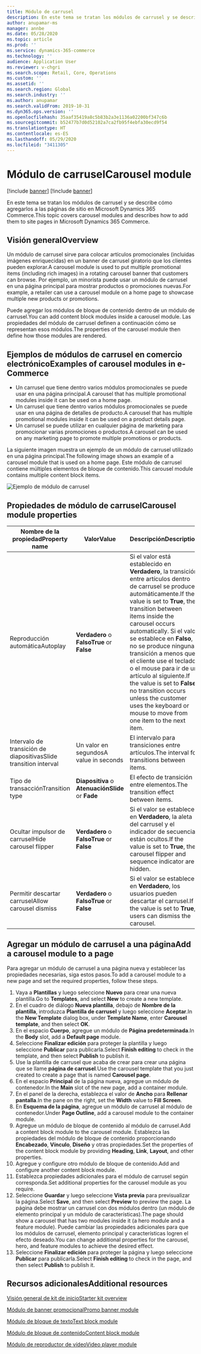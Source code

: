 ```yaml
---
title: Módulo de carrusel
description: En este tema se tratan los módulos de carrusel y se describe cómo agregarlos a las páginas de sitio en Microsoft Dynamics 365 Commerce.
author: anupamar-ms
manager: annbe
ms.date: 05/28/2020
ms.topic: article
ms.prod: ''
ms.service: dynamics-365-commerce
ms.technology: ''
audience: Application User
ms.reviewer: v-chgri
ms.search.scope: Retail, Core, Operations
ms.custom: ''
ms.assetid: ''
ms.search.region: Global
ms.search.industry: ''
ms.author: anupamar
ms.search.validFrom: 2019-10-31
ms.dyn365.ops.version: ''
ms.openlocfilehash: 35aaf35419a8c5b83b2a3e1136a02200bf347c6b
ms.sourcegitcommit: b52477b7d0d52102a7ca2fb95f4ebfa30ecd9f54
ms.translationtype: HT
ms.contentlocale: es-ES
ms.lasthandoff: 05/29/2020
ms.locfileid: "3411305"
---
```

# <a name="carousel-module"></a><span data-ttu-id="21037-103">Módulo de carrusel</span><span class="sxs-lookup"><span data-stu-id="21037-103">Carousel module</span></span>

[!include [banner](includes/preview-banner.md)]
[!include [banner](includes/banner.md)]

<span data-ttu-id="21037-104">En este tema se tratan los módulos de carrusel y se describe cómo agregarlos a las páginas de sitio en Microsoft Dynamics 365 Commerce.</span><span class="sxs-lookup"><span data-stu-id="21037-104">This topic covers carousel modules and describes how to add them to site pages in Microsoft Dynamics 365 Commerce.</span></span>

## <a name="overview"></a><span data-ttu-id="21037-105">Visión general</span><span class="sxs-lookup"><span data-stu-id="21037-105">Overview</span></span>

<span data-ttu-id="21037-106">Un módulo de carrusel sirve para colocar artículos promocionales (incluidas imágenes enriquecidas) en un banner de carrusel giratorio que los clientes pueden explorar.</span><span class="sxs-lookup"><span data-stu-id="21037-106">A carousel module is used to put multiple promotional items (including rich images) in a rotating carousel banner that customers can browse.</span></span> <span data-ttu-id="21037-107">Por ejemplo, un minorista puede usar un módulo de carrusel en una página principal para mostrar productos o promociones nuevas.</span><span class="sxs-lookup"><span data-stu-id="21037-107">For example, a retailer can use a carousel module on a home page to showcase multiple new products or promotions.</span></span>

<span data-ttu-id="21037-108">Puede agregar los módulos de bloque de contenido dentro de un módulo de carrusel.</span><span class="sxs-lookup"><span data-stu-id="21037-108">You can add content block modules inside a carousel module.</span></span> <span data-ttu-id="21037-109">Las propiedades del módulo de carrusel definen a continuación cómo se representan esos módulos.</span><span class="sxs-lookup"><span data-stu-id="21037-109">The properties of the carousel module then define how those modules are rendered.</span></span>

## <a name="examples-of-carousel-modules-in-e-commerce"></a><span data-ttu-id="21037-110">Ejemplos de módulos de carrusel en comercio electrónico</span><span class="sxs-lookup"><span data-stu-id="21037-110">Examples of carousel modules in e-Commerce</span></span>

- <span data-ttu-id="21037-111">Un carrusel que tiene dentro varios módulos promocionales se puede usar en una página principal.</span><span class="sxs-lookup"><span data-stu-id="21037-111">A carousel that has multiple promotional modules inside it can be used on a home page.</span></span>
- <span data-ttu-id="21037-112">Un carrusel que tiene dentro varios módulos promocionales se puede usar en una página de detalles de producto.</span><span class="sxs-lookup"><span data-stu-id="21037-112">A carousel that has multiple promotional modules inside it can be used on a product details page.</span></span>
- <span data-ttu-id="21037-113">Un carrusel se puede utilizar en cualquier página de marketing para promocionar varias promociones o productos.</span><span class="sxs-lookup"><span data-stu-id="21037-113">A carousel can be used on any marketing page to promote multiple promotions or products.</span></span>

<span data-ttu-id="21037-114">La siguiente imagen muestra un ejemplo de un módulo de carrusel utilizado en una página principal.</span><span class="sxs-lookup"><span data-stu-id="21037-114">The following image shows an example of a carousel module that is used on a home page.</span></span> <span data-ttu-id="21037-115">Este módulo de carrusel contiene múltiples elementos de bloque de contenido.</span><span class="sxs-lookup"><span data-stu-id="21037-115">This carousel module contains multiple content block items.</span></span>

![Ejemplo de módulo de carrusel](./media/Hero.PNG)

## <a name="carousel-module-properties"></a><span data-ttu-id="21037-117">Propiedades de módulo de carrusel</span><span class="sxs-lookup"><span data-stu-id="21037-117">Carousel module properties</span></span>

| <span data-ttu-id="21037-118">Nombre de la propiedad</span><span class="sxs-lookup"><span data-stu-id="21037-118">Property name</span></span>             | <span data-ttu-id="21037-119">Valor</span><span class="sxs-lookup"><span data-stu-id="21037-119">Value</span></span>                 | <span data-ttu-id="21037-120">Descripción</span><span class="sxs-lookup"><span data-stu-id="21037-120">Description</span></span> |
|---------------------------|-----------------------|-------------|
| <span data-ttu-id="21037-121">Reproducción automática</span><span class="sxs-lookup"><span data-stu-id="21037-121">Autoplay</span></span>                  | <span data-ttu-id="21037-122">**Verdadero** o **Falso**</span><span class="sxs-lookup"><span data-stu-id="21037-122">**True** or **False**</span></span> | <span data-ttu-id="21037-123">Si el valor está establecido en **Verdadero**, la transición entre artículos dentro de carrusel se produce automáticamente.</span><span class="sxs-lookup"><span data-stu-id="21037-123">If the value is set to **True**, the transition between items inside the carousel occurs automatically.</span></span> <span data-ttu-id="21037-124">Si el valor se establece en **Falso**, no se produce ninguna transición a menos que el cliente use el teclado o el mouse para ir de un artículo al siguiente.</span><span class="sxs-lookup"><span data-stu-id="21037-124">If the value is set to **False**, no transition occurs unless the customer uses the keyboard or mouse to move from one item to the next item.</span></span> |
| <span data-ttu-id="21037-125">Intervalo de transición de diapositivas</span><span class="sxs-lookup"><span data-stu-id="21037-125">Slide transition interval</span></span> | <span data-ttu-id="21037-126">Un valor en segundos</span><span class="sxs-lookup"><span data-stu-id="21037-126">A value in seconds</span></span>    | <span data-ttu-id="21037-127">El intervalo para transiciones entre artículos.</span><span class="sxs-lookup"><span data-stu-id="21037-127">The interval for transitions between items.</span></span> |
| <span data-ttu-id="21037-128">Tipo de transacción</span><span class="sxs-lookup"><span data-stu-id="21037-128">Transition type</span></span>           | <span data-ttu-id="21037-129">**Diapositiva** o **Atenuación**</span><span class="sxs-lookup"><span data-stu-id="21037-129">**Slide** or **Fade**</span></span> | <span data-ttu-id="21037-130">El efecto de transición entre elementos.</span><span class="sxs-lookup"><span data-stu-id="21037-130">The transition effect between items.</span></span> |
| <span data-ttu-id="21037-131">Ocultar impulsor de carrusel</span><span class="sxs-lookup"><span data-stu-id="21037-131">Hide carousel flipper</span></span>     | <span data-ttu-id="21037-132">**Verdadero** o **Falso**</span><span class="sxs-lookup"><span data-stu-id="21037-132">**True** or **False**</span></span> | <span data-ttu-id="21037-133">Si el valor se establece en **Verdadero**, la aleta del carrusel y el indicador de secuencia están ocultos.</span><span class="sxs-lookup"><span data-stu-id="21037-133">If the value is set to **True**, the carousel flipper and sequence indicator are hidden.</span></span> |
| <span data-ttu-id="21037-134">Permitir descartar carrusel</span><span class="sxs-lookup"><span data-stu-id="21037-134">Allow carousel dismiss</span></span>    | <span data-ttu-id="21037-135">**Verdadero** o **Falso**</span><span class="sxs-lookup"><span data-stu-id="21037-135">**True** or **False**</span></span> | <span data-ttu-id="21037-136">Si el valor se establece en **Verdadero**, los usuarios pueden descartar el carrusel.</span><span class="sxs-lookup"><span data-stu-id="21037-136">If the value is set to **True**, users can dismiss the carousel.</span></span> |

## <a name="add-a-carousel-module-to-a-page"></a><span data-ttu-id="21037-137">Agregar un módulo de carrusel a una página</span><span class="sxs-lookup"><span data-stu-id="21037-137">Add a carousel module to a page</span></span>

<span data-ttu-id="21037-138">Para agregar un módulo de carrusel a una página nueva y establecer las propiedades necesarias, siga estos pasos.</span><span class="sxs-lookup"><span data-stu-id="21037-138">To add a carousel module to a new page and set the required properties, follow these steps.</span></span>

1. <span data-ttu-id="21037-139">Vaya a **Plantillas** y luego seleccione **Nuevo** para crear una nueva plantilla.</span><span class="sxs-lookup"><span data-stu-id="21037-139">Go to **Templates**, and select **New** to create a new template.</span></span>
1. <span data-ttu-id="21037-140">En el cuadro de diálogo **Nueva plantilla**, debajo de **Nombre de la plantilla**, introduzca **Plantilla de carrusel** y luego seleccione **Aceptar**.</span><span class="sxs-lookup"><span data-stu-id="21037-140">In the **New Template** dialog box, under **Template Name**, enter **Carousel template**, and then select **OK**.</span></span>
1. <span data-ttu-id="21037-141">En el espacio **Cuerpo**, agregue un módulo de **Página predeterminada**.</span><span class="sxs-lookup"><span data-stu-id="21037-141">In the **Body** slot, add a **Default page** module.</span></span>
1. <span data-ttu-id="21037-142">Seleccione **Finalizar edición** para proteger la plantilla y luego seleccione **Publicar** para publicarla.</span><span class="sxs-lookup"><span data-stu-id="21037-142">Select **Finish editing** to check in the template, and then select **Publish** to publish it.</span></span>  
1. <span data-ttu-id="21037-143">Use la plantilla de carrusel que acaba de crear para crear una página que se llame **página de carrusel**.</span><span class="sxs-lookup"><span data-stu-id="21037-143">Use the carousel template that you just created to create a page that is named **Carousel page**.</span></span>
1. <span data-ttu-id="21037-144">En el espacio **Principal** de la página nueva, agregue un módulo de contenedor.</span><span class="sxs-lookup"><span data-stu-id="21037-144">In the **Main** slot of the new page, add a container module.</span></span> 
1. <span data-ttu-id="21037-145">En el panel de la derecha, establezca el valor de **Ancho** para **Rellenar pantalla**.</span><span class="sxs-lookup"><span data-stu-id="21037-145">In the pane on the right, set the **Width** value to **Fill Screen**.</span></span>
1. <span data-ttu-id="21037-146">En **Esquema de la página**, agregue un módulo de carrusel al módulo de contenedor.</span><span class="sxs-lookup"><span data-stu-id="21037-146">Under **Page Outline**, add a carousel module to the container module.</span></span>
1. <span data-ttu-id="21037-147">Agregue un módulo de bloque de contenido al módulo de carrusel.</span><span class="sxs-lookup"><span data-stu-id="21037-147">Add a content block module to the carousel module.</span></span> <span data-ttu-id="21037-148">Establezca las propiedades del módulo de bloque de contenido proporcionando **Encabezado**, **Vínculo**, **Diseño** y otras propiedades.</span><span class="sxs-lookup"><span data-stu-id="21037-148">Set the properties of the content block module by providing **Heading**, **Link**, **Layout**, and other properties.</span></span>
1. <span data-ttu-id="21037-149">Agregue y configure otro módulo de bloque de contenido.</span><span class="sxs-lookup"><span data-stu-id="21037-149">Add and configure another content block module.</span></span>
1. <span data-ttu-id="21037-150">Establezca propiedades adicionales para el módulo de carrusel según corresponda.</span><span class="sxs-lookup"><span data-stu-id="21037-150">Set additional properties for the carousel module as you require.</span></span>
1. <span data-ttu-id="21037-151">Seleccione **Guardar** y luego seleccione **Vista previa** para previsualizar la página.</span><span class="sxs-lookup"><span data-stu-id="21037-151">Select **Save**, and then select **Preview** to preview the page.</span></span> <span data-ttu-id="21037-152">La página debe mostrar un carrusel con dos módulos dentro (un módulo de elemento principal y un módulo de características).</span><span class="sxs-lookup"><span data-stu-id="21037-152">The page should show a carousel that has two modules inside it (a hero module and a feature module).</span></span> <span data-ttu-id="21037-153">Puede cambiar las propiedades adicionales para que los módulos de carrusel, elemento principal y características logren el efecto deseado.</span><span class="sxs-lookup"><span data-stu-id="21037-153">You can change additional properties for the carousel, hero, and feature modules to achieve the desired effect.</span></span>
1. <span data-ttu-id="21037-154">Seleccione **Finalizar edición** para proteger la página y luego seleccione **Publicar** para publicarla.</span><span class="sxs-lookup"><span data-stu-id="21037-154">Select **Finish editing** to check in the page, and then select **Publish** to publish it.</span></span>

## <a name="additional-resources"></a><span data-ttu-id="21037-155">Recursos adicionales</span><span class="sxs-lookup"><span data-stu-id="21037-155">Additional resources</span></span>

[<span data-ttu-id="21037-156">Visión general de kit de inicio</span><span class="sxs-lookup"><span data-stu-id="21037-156">Starter kit overview</span></span>](starter-kit-overview.md)

[<span data-ttu-id="21037-157">Módulo de banner promocional</span><span class="sxs-lookup"><span data-stu-id="21037-157">Promo banner module</span></span>](add-alert.md)

[<span data-ttu-id="21037-158">Módulo de bloque de texto</span><span class="sxs-lookup"><span data-stu-id="21037-158">Text block module</span></span>](add-content-rich-block.md)

[<span data-ttu-id="21037-159">Módulo de bloque de contenido</span><span class="sxs-lookup"><span data-stu-id="21037-159">Content block module</span></span>](add-hero-module.md)

[<span data-ttu-id="21037-160">Módulo de reproductor de vídeo</span><span class="sxs-lookup"><span data-stu-id="21037-160">Video player module</span></span>](add-video-player.md)
